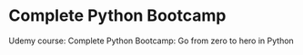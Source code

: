 # Complete Python Bootcamp
Udemy course: Complete Python Bootcamp: Go from zero to hero in Python


